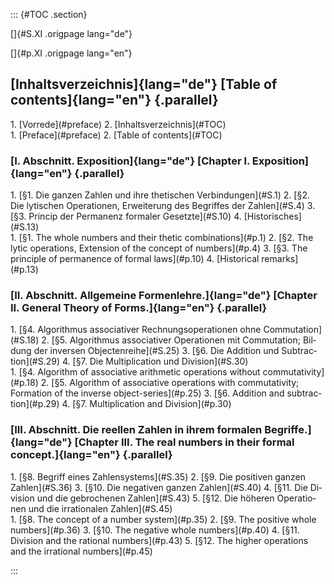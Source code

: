 ::: {#TOC .section}
<div class="parallel">
[]{#S.XI .origpage lang="de"}

[]{#p.XI .origpage lang="en"}
</div>

## [Inhaltsverzeichnis]{lang="de"} [Table of contents]{lang="en"} {.parallel}

<nav class="parallel toc">
<div lang="de">
1.  [Vorrede](#preface)
2.  [Inhaltsverzeichnis](#TOC)
</div>
<div lang="en">
1.  [Preface](#preface)
2.  [Table of contents](#TOC)
</div>
</nav>

### [I. Abschnitt. Exposition]{lang="de"} [Chapter I. Exposition]{lang="en"} {.parallel}

<nav class="parallel toc">
<div lang="de">
1.  [§1. Die ganzen Zahlen und ihre thetischen Verbindungen](#S.1)
2.  [§2. Die lytischen Operationen, Erweiterung des Begriffes der Zahlen](#S.4)
3.  [§3. Princip der Permanenz formaler Gesetzte](#S.10)
4.  [Historisches](#S.13)
</div>
<div lang="en">
1.  [§1. The whole numbers and their thetic combinations](#p.1)
2.  [§2. The lytic operations, Extension of the concept of numbers](#p.4)
3.  [§3. The principle of permanence of formal laws](#p.10)
4.  [Historical remarks](#p.13)
</div>
</nav>

### [II. Abschnitt. Allgemeine Formenlehre.]{lang="de"} [Chapter II. General Theory of Forms.]{lang="en"} {.parallel}

<nav class="parallel toc">
<div lang="de">
1.  [§4. Algorithmus associativer Rechnungsoperationen ohne Commutation](#S.18)
2.  [§5. Algorithmus associativer Operationen mit Commutation; Bildung der inversen Objectenreihe](#S.25)
3.  [§6. Die Addition und Subtraction](#S.29)
4.  [§7. Die Multiplication und Division](#S.30)
</div>
<div lang="en">
1.  [§4. Algorithm of associative arithmetic operations without commutativity](#p.18)
2.  [§5. Algorithm of associative operations with commutativity; Formation of the inverse object-series](#p.25)
3.  [§6. Addition and subtraction](#p.29)
4.  [§7. Multiplication and Division](#p.30)
</div>
</nav>

### [III. Abschnitt. Die reellen Zahlen in ihrem formalen Begriffe.]{lang="de"} [Chapter III. The real numbers in their formal concept.]{lang="en"} {.parallel}

<nav class="parallel toc">
<div lang="de">
1.  [§8. Begriff eines Zahlensystems](#S.35)
2.  [§9. Die positiven ganzen Zahlen](#S.36)
3.  [§10. Die negativen ganzen Zahlen](#S.40)
4.  [§11. Die Division und die gebrochenen Zahlen](#S.43)
5.  [§12. Die höheren Operationen und die irrationalen Zahlen](#S.45)
</div>
<div lang="en">
1.  [§8. The concept of a number system](#p.35)
2.  [§9. The positive whole numbers](#p.36)
3.  [§10. The negative whole numbers](#p.40)
4.  [§11. Division and the rational numbers](#p.43)
5.  [§12. The higher operations and the irrational numbers](#p.45)
</div>
</nav>

:::
